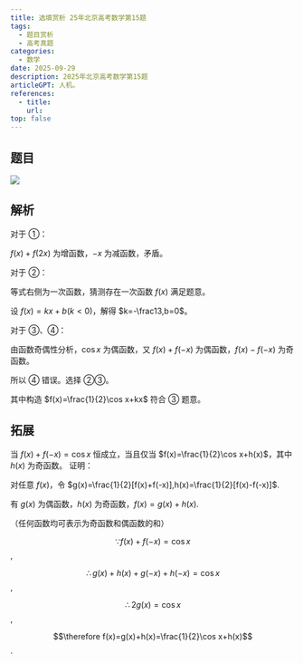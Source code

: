 ```yaml
---
title: 选填赏析 25年北京高考数学第15题
tags: 
  - 题目赏析
  - 高考真题
categories: 
  - 数学
date: 2025-09-29    
description: 2025年北京高考数学第15题
articleGPT: 人机。
references: 
  - title: 
    url: 
top: false
---
```


## 题目

![](https://xernhe.oss-cn-beijing.aliyuncs.com/img/20250928235254.png)

## 解析

对于 ①：

$f(x)+f(2x)$ 为增函数，$-x$ 为减函数，矛盾。

对于 ②：

等式右侧为一次函数，猜测存在一次函数 $f(x)$ 满足题意。

设 $f(x)=kx+b(k<0)$，解得 $k=-\frac13,b=0$。

对于 ③、④：

由函数奇偶性分析，$\cos x$ 为偶函数，又 $f(x)+f(-x)$ 为偶函数，$f(x)-f(-x)$ 为奇函数。

所以 ④ 错误。选择 ②③。

其中构造 $f(x)=\frac{1}{2}\cos x+kx$ 符合 ③ 题意。

## 拓展

当 $f(x)+f(-x)=\cos x$ 恒成立，当且仅当 $f(x)=\frac{1}{2}\cos x+h(x)$，其中 $h(x)$ 为奇函数。
证明：

对任意 $f(x)$，令 $g(x)=\frac{1}{2}[f(x)+f(-x)],h(x)=\frac{1}{2}[f(x)-f(-x)]$.

有 $g(x)$ 为偶函数，$h(x)$ 为奇函数，$f(x)=g(x)+h(x)$.

（任何函数均可表示为奇函数和偶函数的和）

$$\because f(x)+f(-x)=\cos x$$,

$$\therefore g(x)+h(x)+g(-x)+h(-x)=\cos x$$,

$$\therefore 2g(x)=\cos x$$,

$$\therefore f(x)=g(x)+h(x)=\frac{1}{2}\cos x+h(x)$$.
